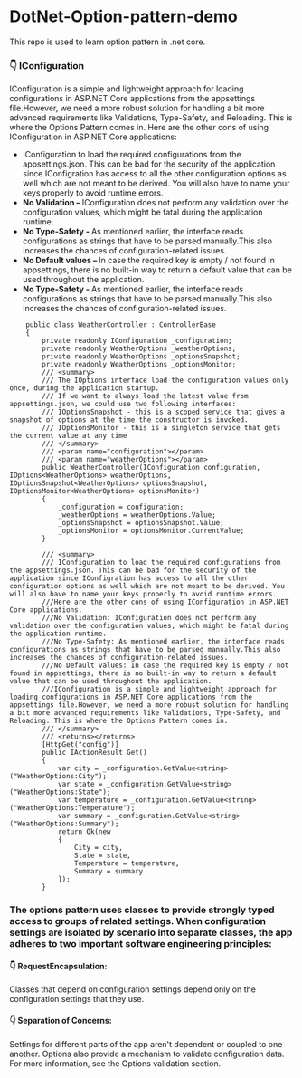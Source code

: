 # DotNet-Option-pattern-demo
This repo is used to learn option pattern in .net core.

### 👇 IConfiguration
IConfiguration is a simple and lightweight approach for loading configurations in ASP.NET Core applications from the appsettings file.However, we need a more robust solution for handling a bit more advanced requirements like Validations, Type-Safety, and Reloading. This is where the Options Pattern comes in.
Here are the other cons of using IConfiguration in ASP.NET Core applications:
<ul>
  <li>IConfiguration to load the required configurations from the appsettings.json. This can be bad for the security of the application since IConfigration has access to all the other configuration options as well which are not meant to be derived. You will also have to name your keys properly to avoid runtime errors.</li>
  <li><strong>No Validation – </strong>IConfiguration does not perform any validation over the configuration values, which might be fatal during the application runtime.</li>
  <li><strong>No Type-Safety - </strong>As mentioned earlier, the interface reads configurations as strings that have to be parsed manually.This also increases the chances of configuration-related issues.</li>
  <li><strong>No Default values – </strong>In case the required key is empty / not found in appsettings, there is no built-in way to return a default value that can be used throughout the application.</li>
  <li><strong>No Type-Safety - </strong>As mentioned earlier, the interface reads configurations as strings that have to be parsed manually.This also increases the chances of configuration-related issues.</li>
</ul>

```
    public class WeatherController : ControllerBase
    {
        private readonly IConfiguration _configuration;
        private readonly WeatherOptions _weatherOptions;
        private readonly WeatherOptions _optionsSnapshot;
        private readonly WeatherOptions _optionsMonitor;
        /// <summary>
        /// The IOptions interface load the configuration values only once, during the application startup.
        /// If we want to always load the latest value from appsettings.json, we could use two following interfaces:
        /// IOptionsSnapshot - this is a scoped service that gives a snapshot of options at the time the constructor is invoked.
        /// IOptionsMonitor - this is a singleton service that gets the current value at any time
        /// </summary>
        /// <param name="configuration"></param>
        /// <param name="weatherOptions"></param>
        public WeatherController(IConfiguration configuration, IOptions<WeatherOptions> weatherOptions, IOptionsSnapshot<WeatherOptions> optionsSnapshot, IOptionsMonitor<WeatherOptions> optionsMonitor)
        {
            _configuration = configuration;
            _weatherOptions = weatherOptions.Value;
            _optionsSnapshot = optionsSnapshot.Value;
            _optionsMonitor = optionsMonitor.CurrentValue;
        }

        /// <summary>
        /// IConfiguration to load the required configurations from the appsettings.json. This can be bad for the security of the application since IConfigration has access to all the other configuration options as well which are not meant to be derived. You will also have to name your keys properly to avoid runtime errors.
        ///Here are the other cons of using IConfiguration in ASP.NET Core applications.
        ///No Validation: IConfiguration does not perform any validation over the configuration values, which might be fatal during the application runtime.
        ///No Type-Safety: As mentioned earlier, the interface reads configurations as strings that have to be parsed manually.This also increases the chances of configuration-related issues.
        ///No Default values: In case the required key is empty / not found in appsettings, there is no built-in way to return a default value that can be used throughout the application.
        ///IConfiguration is a simple and lightweight approach for loading configurations in ASP.NET Core applications from the appsettings file.However, we need a more robust solution for handling a bit more advanced requirements like Validations, Type-Safety, and Reloading. This is where the Options Pattern comes in.
        /// </summary>
        /// <returns></returns>
        [HttpGet("config")]
        public IActionResult Get()
        {
            var city = _configuration.GetValue<string>("WeatherOptions:City");
            var state = _configuration.GetValue<string>("WeatherOptions:State");
            var temperature = _configuration.GetValue<string>("WeatherOptions:Temperature");
            var summary = _configuration.GetValue<string>("WeatherOptions:Summary");
            return Ok(new
            {
                City = city,
                State = state,
                Temperature = temperature,
                Summary = summary
            });
        }
```

### The options pattern uses classes to provide strongly typed access to groups of related settings. When configuration settings are isolated by scenario into separate classes, the app adheres to two important software engineering principles:

#### 👇 RequestEncapsulation:
Classes that depend on configuration settings depend only on the configuration settings that they use.
#### 👇 Separation of Concerns:
Settings for different parts of the app aren't dependent or coupled to one another.
Options also provide a mechanism to validate configuration data. For more information, see the Options validation section.
